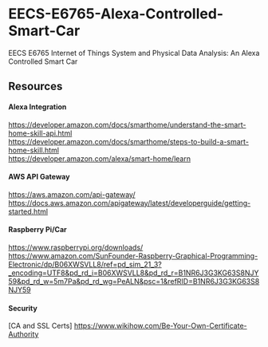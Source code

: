 # EECS-E6765-Alexa-Controlled-Smart-Car
EECS E6765 Internet of Things System and Physical Data Analysis: An Alexa Controlled Smart Car

## Resources
#### Alexa Integration 
https://developer.amazon.com/docs/smarthome/understand-the-smart-home-skill-api.html</br>
https://developer.amazon.com/docs/smarthome/steps-to-build-a-smart-home-skill.html</br>
https://developer.amazon.com/alexa/smart-home/learn

#### AWS API Gateway
https://aws.amazon.com/api-gateway/</br>
https://docs.aws.amazon.com/apigateway/latest/developerguide/getting-started.html

#### Raspberry Pi/Car
https://www.raspberrypi.org/downloads/ </br>
https://www.amazon.com/SunFounder-Raspberry-Graphical-Programming-Electronic/dp/B06XWSVLL8/ref=pd_sim_21_3?_encoding=UTF8&pd_rd_i=B06XWSVLL8&pd_rd_r=B1NR6J3G3KG63S8NJY59&pd_rd_w=5m7Pa&pd_rd_wg=PeALN&psc=1&refRID=B1NR6J3G3KG63S8NJY59

#### Security
[CA and SSL Certs] https://www.wikihow.com/Be-Your-Own-Certificate-Authority

